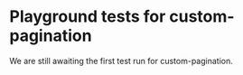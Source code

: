 # Playground tests for custom-pagination
We are still awaiting the first test run for custom-pagination.
